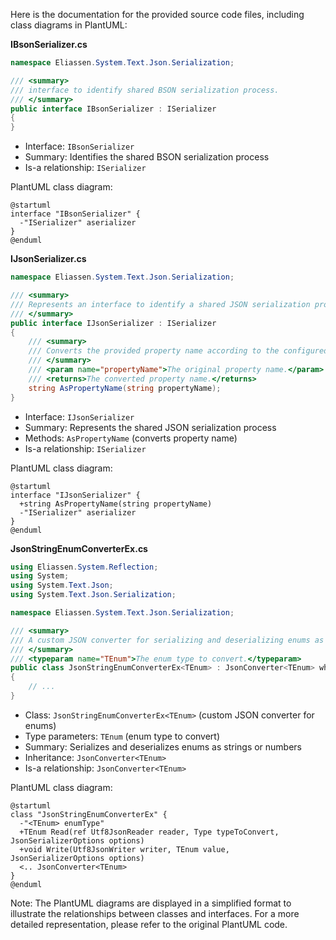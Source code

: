 Here is the documentation for the provided source code files, including class diagrams in PlantUML:

**IBsonSerializer.cs**

```csharp
namespace Eliassen.System.Text.Json.Serialization;

/// <summary>
/// interface to identify shared BSON serialization process.
/// </summary>
public interface IBsonSerializer : ISerializer
{
}
```

* Interface: `IBsonSerializer`
* Summary: Identifies the shared BSON serialization process
* Is-a relationship: `ISerializer`

PlantUML class diagram:
```plantuml
@startuml
interface "IBsonSerializer" {
  -"ISerializer" aserializer
}
@enduml
```

**IJsonSerializer.cs**

```csharp
namespace Eliassen.System.Text.Json.Serialization;

/// <summary>
/// Represents an interface to identify a shared JSON serialization process.
/// </summary>
public interface IJsonSerializer : ISerializer
{
    /// <summary>
    /// Converts the provided property name according to the configured property naming policy.
    /// </summary>
    /// <param name="propertyName">The original property name.</param>
    /// <returns>The converted property name.</returns>
    string AsPropertyName(string propertyName);
}
```

* Interface: `IJsonSerializer`
* Summary: Represents the shared JSON serialization process
* Methods: `AsPropertyName` (converts property name)
* Is-a relationship: `ISerializer`

PlantUML class diagram:
```plantuml
@startuml
interface "IJsonSerializer" {
  +string AsPropertyName(string propertyName)
  -"ISerializer" aserializer
}
@enduml
```

**JsonStringEnumConverterEx.cs**

```csharp
using Eliassen.System.Reflection;
using System;
using System.Text.Json;
using System.Text.Json.Serialization;

namespace Eliassen.System.Text.Json.Serialization;

/// <summary>
/// A custom JSON converter for serializing and deserializing enums as strings or numbers.
/// </summary>
/// <typeparam name="TEnum">The enum type to convert.</typeparam>
public class JsonStringEnumConverterEx<TEnum> : JsonConverter<TEnum> where TEnum : struct, Enum
{
    // ...
}
```

* Class: `JsonStringEnumConverterEx<TEnum>` (custom JSON converter for enums)
* Type parameters: `TEnum` (enum type to convert)
* Summary: Serializes and deserializes enums as strings or numbers
* Inheritance: `JsonConverter<TEnum>`
* Is-a relationship: `JsonConverter<TEnum>`

PlantUML class diagram:
```plantuml
@startuml
class "JsonStringEnumConverterEx" {
  -"<TEnum> enumType"
  +TEnum Read(ref Utf8JsonReader reader, Type typeToConvert, JsonSerializerOptions options)
  +void Write(Utf8JsonWriter writer, TEnum value, JsonSerializerOptions options)
  <.. JsonConverter<TEnum>
}
@enduml
```

Note: The PlantUML diagrams are displayed in a simplified format to illustrate the relationships between classes and interfaces. For a more detailed representation, please refer to the original PlantUML code.
